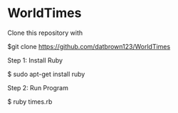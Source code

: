 # WorldTimes
Clone this repository with 

$git clone https://github.com/datbrown123/WorldTimes

Step 1: Install Ruby

$ sudo apt-get install ruby



Step 2: Run Program

$ ruby times.rb
